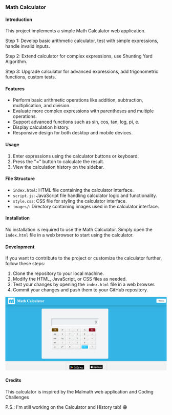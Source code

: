 
### Math Calculator 
#### Introduction
This project implements a simple Math Calculator web application.


Step 1: Develop basic arithmetic calculator, test with simple expressions, handle invalid inputs.

Step 2: Extend calculator for complex expressions, use Shunting Yard Algorithm.

Step 3: Upgrade calculator for advanced expressions, add trigonometric functions, custom tests.


#### Features
- Perform basic arithmetic operations like addition, subtraction, multiplication, and division.
- Evaluate more complex expressions with parentheses and multiple operations.
- Support advanced functions such as sin, cos, tan, log, pi, e.
- Display calculation history.
- Responsive design for both desktop and mobile devices.

#### Usage
1. Enter expressions using the calculator buttons or keyboard.
2. Press the "=" button to calculate the result.
3. View the calculation history on the sidebar.

#### File Structure
- `index.html`: HTML file containing the calculator interface.
- `script.js`: JavaScript file handling calculator logic and functionality.
- `style.css`: CSS file for styling the calculator interface.
- `images/`: Directory containing images used in the calculator interface.

#### Installation
No installation is required to use the Math Calculator. Simply open the `index.html` file in a web browser to start using the calculator.

#### Development
If you want to contribute to the project or customize the calculator further, follow these steps:
1. Clone the repository to your local machine.
2. Modify the HTML, JavaScript, or CSS files as needed.
3. Test your changes by opening the `index.html` file in a web browser.
4. Commit your changes and push them to your GitHub repository.

![Math Calculator](calculator.png)
#### Credits
This calculator is inspired by the Malmath web application and Coding Challenges 


  P.S.: I'm still working on the Calculator and History tab! 😁 

